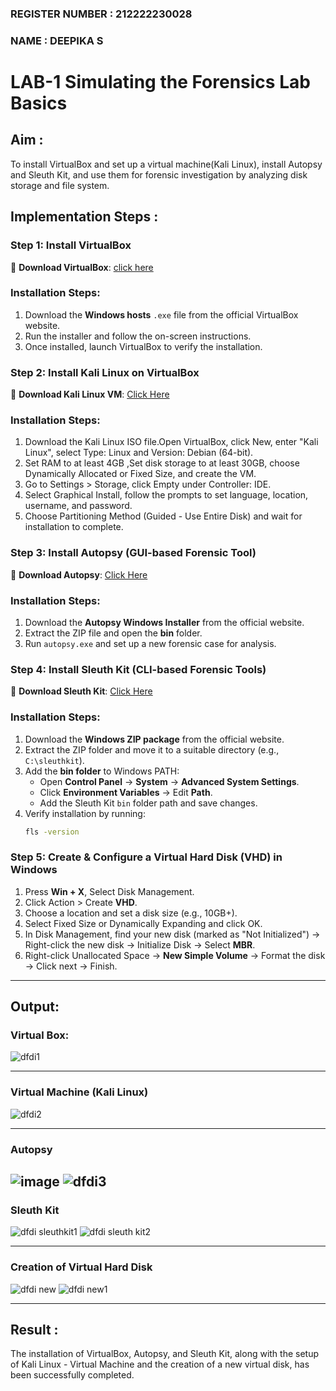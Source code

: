 ### REGISTER NUMBER : 212222230028
### NAME : DEEPIKA S
# LAB-1 Simulating the Forensics Lab Basics

## Aim :
   To install VirtualBox and set up a virtual machine(Kali Linux), install Autopsy and Sleuth Kit, and use them for forensic investigation by analyzing disk storage and file system.

## **Implementation Steps :**

### **Step 1: Install VirtualBox**
🔗 **Download VirtualBox**: [click here](https://virtualbox.en.softonic.com/)  

### **Installation Steps:**
1. Download the **Windows hosts** `.exe` file from the official VirtualBox website.  
2. Run the installer and follow the on-screen instructions.  
3. Once installed, launch VirtualBox to verify the installation.


### **Step 2: Install Kali Linux on VirtualBox**
🔗 **Download Kali Linux VM**: [Click Here](https://www.kali.org/get-kali/#kali-virtual-machines)  

### **Installation Steps:**
1. Download the Kali Linux ISO file.Open VirtualBox, click New, enter "Kali Linux", select Type: Linux and Version: Debian (64-bit).  
2. Set RAM to at least 4GB ,Set disk storage to at least 30GB, choose Dynamically Allocated or Fixed Size, and create the VM. 
3. Go to Settings > Storage, click Empty under Controller: IDE. 
4. Select Graphical Install, follow the prompts to set language, location, username, and password.
5. Choose Partitioning Method (Guided - Use Entire Disk) and wait for installation to complete.


### **Step 3: Install Autopsy (GUI-based Forensic Tool)**
🔗 **Download Autopsy**: [Click Here](https://www.autopsy.com/download/)  

### **Installation Steps:**
1. Download the **Autopsy Windows Installer** from the official website.  
2. Extract the ZIP file and open the **bin** folder.  
3. Run `autopsy.exe` and set up a new forensic case for analysis.


### **Step 4: Install Sleuth Kit (CLI-based Forensic Tools)**
🔗 **Download Sleuth Kit**: [Click Here](https://sleuthkit.org/download.php)  

### **Installation Steps:**
1. Download the **Windows ZIP package** from the official website.  
2. Extract the ZIP folder and move it to a suitable directory (e.g., `C:\sleuthkit`).  
3. Add the **bin folder** to Windows PATH:
   - Open **Control Panel** → **System** → **Advanced System Settings**.  
   - Click **Environment Variables** → Edit **Path**.  
   - Add the Sleuth Kit `bin` folder path and save changes.  
4. Verify installation by running:
   ```sh
   fls -version


### **Step 5: Create & Configure a Virtual Hard Disk (VHD) in Windows**

1. Press **Win + X**, Select Disk Management.
2. Click Action > Create **VHD**.
3. Choose a location and set a disk size (e.g., 10GB+).
4. Select Fixed Size or Dynamically Expanding and click OK.
5. In Disk Management, find your new disk (marked as "Not Initialized") -> Right-click the new disk → Initialize Disk → Select **MBR**.
6. Right-click Unallocated Space → **New Simple Volume** → Format the disk -> Click next → Finish.

---

## Output:

### **Virtual Box:**


![dfdi1](https://github.com/user-attachments/assets/9f9d15c7-990e-418a-935c-6ca463aeaae6)

---

### **Virtual Machine (Kali Linux)**


![dfdi2](https://github.com/user-attachments/assets/341d9085-24c2-45c1-9ee5-10f1b0465d85)

---

### **Autopsy**
![image](https://github.com/user-attachments/assets/32c14af6-2001-42e3-a880-c5d629bfede0)
![dfdi3](https://github.com/user-attachments/assets/45ae1f48-b238-49a6-ab68-064d70253029)
---
### **Sleuth Kit**
![dfdi sleuthkit1](https://github.com/user-attachments/assets/2ce303c5-a9cd-484e-acae-b0b770bc9b89)
![dfdi sleuth kit2](https://github.com/user-attachments/assets/e6b95c54-4caf-4a1e-b10f-0ddcab5f0330)


---
### **Creation of Virtual Hard Disk**
![dfdi new](https://github.com/user-attachments/assets/29fa9e3f-8939-4b8a-9b28-46e61d061b59)
![dfdi new1](https://github.com/user-attachments/assets/a184bd7e-8fa6-4001-9f68-c79c86819c07)

---

## Result :
The installation of VirtualBox, Autopsy, and Sleuth Kit, along with the setup of Kali Linux - Virtual Machine and the creation of a new virtual disk, has been successfully completed.
